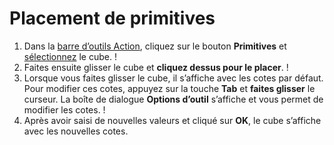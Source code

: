 # Placement de primitives

1. Dans la [barre d’outils Action](https://github.com/FormIt3D/autodesk-formit-360-windows-help/tree/c377e7b8a3b8e43e684321d0b7de867608d317a3/tool-library/tool-bars-extended.md), cliquez sur le bouton **Primitives** et [sélectionnez](select-edge-face-or-object.md) le cube. \![](<../.gitbook/assets/primitive-cube (1).png>)
2. Faites ensuite glisser le cube et **cliquez dessus pour le placer**. \![](<../.gitbook/assets/image-2- (1).png>)
3. Lorsque vous faites glisser le cube, il s’affiche avec les cotes par défaut. Pour modifier ces cotes, appuyez sur la touche **Tab** et **faites glisser** le curseur. La boîte de dialogue **Options d’outil** s’affiche et vous permet de modifier les cotes. \![](<../.gitbook/assets/image (1).png>)
4. Après avoir saisi de nouvelles valeurs et cliqué sur **OK**, le cube s’affiche avec les nouvelles cotes.
